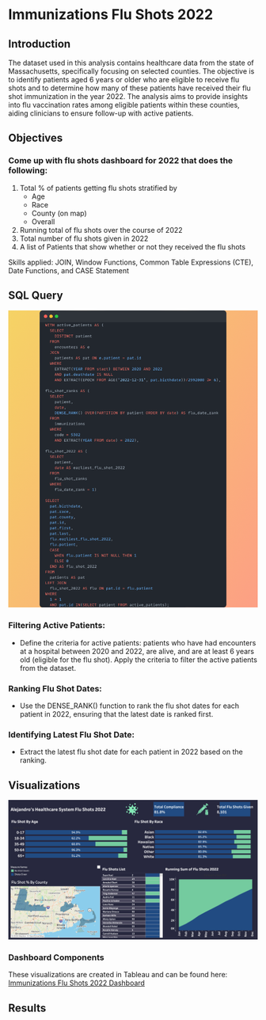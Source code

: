 # Immunizations Flu Shots 2022

## Introduction
The dataset used in this analysis contains healthcare data from the state of Massachusetts, specifically focusing on selected counties. The objective is to identify patients aged 6 years or older who are eligible to receive flu shots and to determine how many of these patients have received their flu shot immunization in the year 2022. The analysis aims to provide insights into flu vaccination rates among eligible patients within these counties, aiding clinicians to ensure follow-up with active patients.

## Objectives
### Come up with flu shots dashboard for 2022 that does the following:
<ol>
  <li>Total % of patients getting flu shots stratified by <ul>
    <li>Age</li>
    <li>Race</li>
    <li>County (on map)</li>
    <li>Overall</li>
  </ul></li>
  <li>Running total of flu shots over the course of 2022</li>
  <li>Total number of flu shots given in 2022</li>
  <li>A list of Patients that show whether or not they received the flu shots</li>
</ol>

Skills applied: JOIN, Window Functions, Common Table Expressions (CTE), Date Functions, and CASE Statement

## SQL Query
<img src = "Snap.png"></img>

### Filtering Active Patients:
- Define the criteria for active patients: patients who have had encounters at a hospital between 2020 and 2022, are alive, and are at least 6 years old (eligible for the flu shot).
Apply the criteria to filter the active patients from the dataset.

### Ranking Flu Shot Dates:
- Use the DENSE_RANK() function to rank the flu shot dates for each patient in 2022, ensuring that the latest date is ranked first.

### Identifying Latest Flu Shot Date:
- Extract the latest flu shot date for each patient in 2022 based on the ranking.

## Visualizations
<img src = "Immunization Dashboard.png"></img>
### Dashboard Components
These visualizations are created in Tableau and can be found here: <a href = "https://public.tableau.com/app/profile/alejandro.de.la.cruz5286/viz/ImmunizationsFluShots2022_16969790052040/Dashboard1" target = "_blank">Immunizations Flu Shots 2022 Dashboard</a>

## Results

